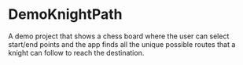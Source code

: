 # DemoKnightPath

A demo project that shows a chess board where the user can select start/end points and the app finds all the unique possible routes that a knight can follow to reach the destination.
